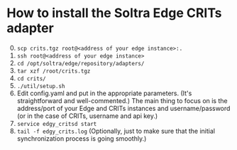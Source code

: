 How to install the Soltra Edge CRITs adapter
============================================

0) `scp crits.tgz root@<address of your edge instance>:.`
1) `ssh root@<address of your edge instance>`
2) `cd /opt/soltra/edge/repository/adapters/`
3) `tar xzf /root/crits.tgz`
4) `cd crits/`
5) `./util/setup.sh`
6) Edit config.yaml and put in the appropriate parameters. (It's
   straightforward and well-commented.) The main thing to focus on is
   the address/port of your Edge and CRITs instances and
   username/password (or in the case of CRITs, username and api key.)
7) `service edgy_critsd start`
8) `tail -f edgy_crits.log` (Optionally, just to make sure that the
   initial synchronization process is going smoothly.)
